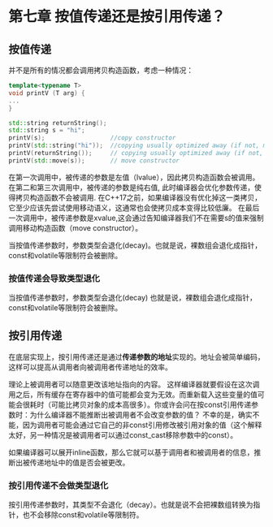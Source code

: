 # 第七章 按值传递还是按引用传递？

## 按值传递

并不是所有的情况都会调用拷贝构造函数，考虑一种情况：

```cpp
template<typename T>
void printV (T arg) {
...
}

std::string returnString();
std::string s = "hi";
printV(s);                  //copy constructor
printV(std::string("hi"));  //copying usually optimized away (if not, move constructor)
printV(returnString());     // copying usually optimized away (if not, move constructor)
printV(std::move(s));       // move constructor
```

在第一次调用中，被传递的参数是左值（lvalue），因此拷贝构造函数会被调用。
在第二和第三次调用中，被传递的参数是纯右值, 此时编译器会优化参数传递，使得拷贝构造函数不会被调用.
在C++17之前，如果编译器没有优化掉这一类拷贝，它至少应该先尝试使用移动语义，这通常也会使拷贝成本变得比较低廉。
在最后一次调用中，被传递参数是xvalue,这会通过告知编译器我们不在需要s的值来强制调用移动构造函数（move constructor）。

当按值传递参数时，参数类型会退化(decay)。也就是说，裸数组会退化成指针，const和volatile等限制符会被删除。

### 按值传递会导致类型退化

当按值传递参数时，参数类型会退化(decay)
也就是说，裸数组会退化成指针，const和volatile等限制符会被删除。

## 按引用传递

在底层实现上，按引用传递还是通过**传递参数的地址**实现的。地址会被简单编码，这样可以提高从调用者向被调用者传递地址的效率。

理论上被调用者可以随意更改该地址指向的内容。
这样编译器就要假设在这次调用之后，所有缓存在寄存器中的值可能都会变为无效。而重新载入这些变量的值可能会很耗时（可能比拷贝对象的成本高很多）。你或许会问在按const引用传递参数时：为什么编译器不能推断出被调用者不会改变参数的值？
不幸的是，确实不能，因为调用者可能会通过它自己的非const引用修改被引用对象的值（这个解释太好，另一种情况是被调用者可以通过const_cast移除参数中的const）。

如果编译器可以展开inline函数，那么它就可以基于调用者和被调用者的信息，推断出被传递地址中的值是否会被更改。

### 按引用传递不会做类型退化

按引用传递参数时，其类型不会退化（decay）。也就是说不会把裸数组转换为指针，也不会移除const和volatile等限制符。
